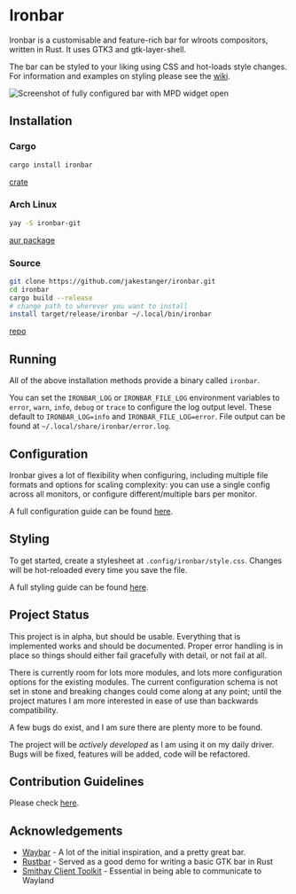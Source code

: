 # Ironbar

Ironbar is a customisable and feature-rich bar for wlroots compositors, written in Rust.
It uses GTK3 and gtk-layer-shell.

The bar can be styled to your liking using CSS and hot-loads style changes.
For information and examples on styling please see the [wiki](https://github.com/JakeStanger/ironbar/wiki).

![Screenshot of fully configured bar with MPD widget open](https://user-images.githubusercontent.com/5057870/184539623-92d56a44-a659-49a9-91f9-5cdc453e5dfb.png)


## Installation

### Cargo

```sh
cargo install ironbar
```

[crate](https://crates.io/crates/ironbar)

### Arch Linux

```sh
yay -S ironbar-git
```

[aur package](https://aur.archlinux.org/packages/ironbar-git)

### Source

```sh
git clone https://github.com/jakestanger/ironbar.git
cd ironbar
cargo build --release
# change path to wherever you want to install
install target/release/ironbar ~/.local/bin/ironbar
```

[repo](https://github.com/jakestanger/ironbar)

## Running

All of the above installation methods provide a binary called `ironbar`.

You can set the `IRONBAR_LOG` or `IRONBAR_FILE_LOG` environment variables to 
`error`, `warn`, `info`, `debug` or `trace` to configure the log output level.
These default to `IRONBAR_LOG=info` and `IRONBAR_FILE_LOG=error`.
File output can be found at `~/.local/share/ironbar/error.log`.

## Configuration

Ironbar gives a lot of flexibility when configuring, including multiple file formats
and options for scaling complexity: you can use a single config across all monitors,
or configure different/multiple bars per monitor.

A full configuration guide can be found [here](https://github.com/JakeStanger/ironbar/wiki/configuration-guide).

## Styling

To get started, create a stylesheet at `.config/ironbar/style.css`. Changes will be hot-reloaded every time you save the
file.

A full styling guide can be found [here](https://github.com/JakeStanger/ironbar/wiki/styling-guide).

## Project Status

This project is in alpha, but should be usable.
Everything that is implemented works and should be documented.
Proper error handling is in place so things should either fail gracefully with detail, or not fail at all.

There is currently room for lots more modules, and lots more configuration options for the existing modules.
The current configuration schema is not set in stone and breaking changes could come along at any point;
until the project matures I am more interested in ease of use than backwards compatibility.

A few bugs do exist, and I am sure there are plenty more to be found.

The project will be *actively developed* as I am using it on my daily driver.
Bugs will be fixed, features will be added, code will be refactored.

## Contribution Guidelines

Please check [here](https://github.com/JakeStanger/ironbar/blob/master/CONTRIBUTING.md).

## Acknowledgements

- [Waybar](https://github.com/Alexays/Waybar) - A lot of the initial inspiration, and a pretty great bar.
- [Rustbar](https://github.com/zeroeightysix/rustbar) - Served as a good demo for writing a basic GTK bar in Rust
- [Smithay Client Toolkit](https://github.com/Smithay/client-toolkit) - Essential in being able to communicate to Wayland